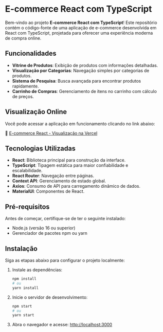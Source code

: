 # E-commerce React com TypeScript

Bem-vindo ao projeto **E-commerce React com TypeScript**! Este repositório contém o código-fonte de uma aplicação de e-commerce desenvolvida em React com TypeScript, projetada para oferecer uma experiência moderna de compra online.

## Funcionalidades

- **Vitrine de Produtos**: Exibição de produtos com informações detalhadas.
- **Visualização por Categorias**: Navegação simples por categorias de produtos.
- **Sistema de Pesquisa**: Busca avançada para encontrar produtos rapidamente.
- **Carrinho de Compras**: Gerenciamento de itens no carrinho com cálculo de preços.

## Visualização Online

Você pode acessar a aplicação em funcionamento clicando no link abaixo:

🔗 [E-commerce React - Visualização na Vercel](https://ecommerce-zeta-nine-26.vercel.app/)

## Tecnologias Utilizadas

- **React**: Biblioteca principal para construção da interface.
- **TypeScript**: Tipagem estática para maior confiabilidade e escalabilidade.
- **React Router**: Navegação entre páginas.
- **Context API**: Gerenciamento de estado global.
- **Axios**: Consumo de API para carregamento dinâmico de dados.
- **MaterialUI**: Componentes de React.

## Pré-requisitos

Antes de começar, certifique-se de ter o seguinte instalado:

- Node.js (versão 16 ou superior)
- Gerenciador de pacotes npm ou yarn

## Instalação

Siga as etapas abaixo para configurar o projeto localmente:

1. Instale as dependências:
   ```bash
   npm install
   # ou
   yarn install
   ```

2. Inicie o servidor de desenvolvimento:
   ```bash
   npm start
   # ou
   yarn start
   ```

3. Abra o navegador e acesse: [http://localhost:3000](http://localhost:3000)
